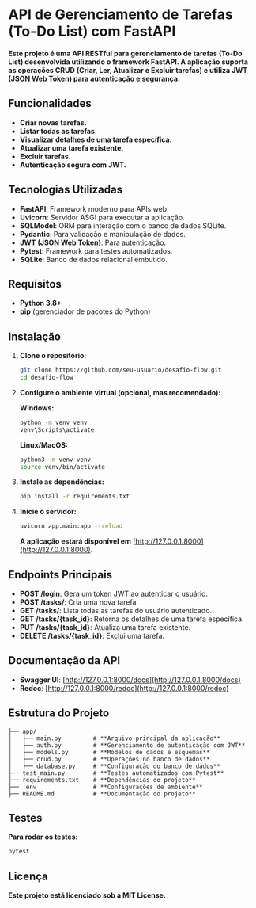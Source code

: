 # **API de Gerenciamento de Tarefas (To-Do List) com FastAPI**

**Este projeto é uma API RESTful para gerenciamento de tarefas (To-Do List) desenvolvida utilizando o framework FastAPI. A aplicação suporta as operações CRUD (Criar, Ler, Atualizar e Excluir tarefas) e utiliza JWT (JSON Web Token) para autenticação e segurança.**

## **Funcionalidades**

- **Criar novas tarefas.**
- **Listar todas as tarefas.**
- **Visualizar detalhes de uma tarefa específica.**
- **Atualizar uma tarefa existente.**
- **Excluir tarefas.**
- **Autenticação segura com JWT.**

## **Tecnologias Utilizadas**

- **FastAPI**: Framework moderno para APIs web.
- **Uvicorn**: Servidor ASGI para executar a aplicação.
- **SQLModel**: ORM para interação com o banco de dados SQLite.
- **Pydantic**: Para validação e manipulação de dados.
- **JWT (JSON Web Token)**: Para autenticação.
- **Pytest**: Framework para testes automatizados.
- **SQLite**: Banco de dados relacional embutido.

## **Requisitos**

- **Python 3.8+**
- **pip** (gerenciador de pacotes do Python)

## **Instalação**

1. **Clone o repositório:**
   ```bash
   git clone https://github.com/seu-usuario/desafio-flow.git
   cd desafio-flow
   ```

2. **Configure o ambiente virtual (opcional, mas recomendado):**

   **Windows:**
   ```bash
   python -m venv venv
   venv\Scripts\activate
   ```

   **Linux/MacOS:**
   ```bash
   python3 -m venv venv
   source venv/bin/activate
   ```

3. **Instale as dependências:**
   ```bash
   pip install -r requirements.txt
   ```

4. **Inicie o servidor:**
   ```bash
   uvicorn app.main:app --reload
   ```

   **A aplicação estará disponível em** [http://127.0.0.1:8000](http://127.0.0.1:8000).

## **Endpoints Principais**

- **POST /login**: Gera um token JWT ao autenticar o usuário.
- **POST /tasks/**: Cria uma nova tarefa.
- **GET /tasks/**: Lista todas as tarefas do usuário autenticado.
- **GET /tasks/{task_id}**: Retorna os detalhes de uma tarefa específica.
- **PUT /tasks/{task_id}**: Atualiza uma tarefa existente.
- **DELETE /tasks/{task_id}**: Exclui uma tarefa.

## **Documentação da API**

- **Swagger UI**: [http://127.0.0.1:8000/docs](http://127.0.0.1:8000/docs)
- **Redoc**: [http://127.0.0.1:8000/redoc](http://127.0.0.1:8000/redoc)

## **Estrutura do Projeto**

```plaintext
├── app/
│   ├── main.py         # **Arquivo principal da aplicação**
│   ├── auth.py         # **Gerenciamento de autenticação com JWT**
│   ├── models.py       # **Modelos de dados e esquemas**
│   ├── crud.py         # **Operações no banco de dados**
│   ├── database.py     # **Configuração do banco de dados**
├── test_main.py        # **Testes automatizados com Pytest**
├── requirements.txt    # **Dependências do projeto**
├── .env                # **Configurações de ambiente**
├── README.md           # **Documentação do projeto**
```

## **Testes**

**Para rodar os testes:**

```bash
pytest
```

## **Licença**

**Este projeto está licenciado sob a MIT License.**

